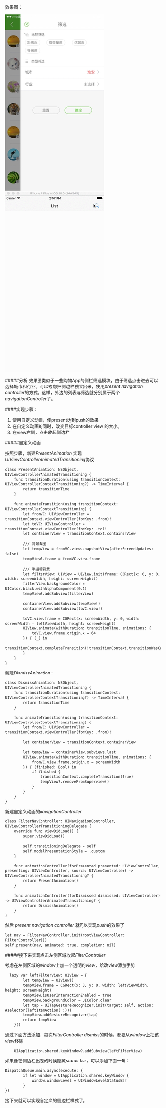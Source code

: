 效果图：

![FinalEffect](https://github.com/Xigtun/SideFilterControllerDemo/blob/master/Screenshots/3E6AB54878F23B2404D256CC723670DF.jpeg)![image](https://github.com/Xigtun/SideFilterControllerDemo/blob/master/Screenshots/Untitled.gif)


#####分析
效果图类似于一些购物App的侧栏筛选模块，由于筛选点击进去可以选择城市和行业。可以考虑把侧边栏独立出来，使用*present navigation controller*的方式，这样，外边的列表与筛选就分别属于两个*navigationController*了。

####实现步骤：
1. 使用自定义动画，使present达到push的效果
2. 在自定义动画的同时，改变目标controller view 的大小。
3. 在view右侧，点击收起侧边栏

#####自定义动画

按照步骤，新建*PresentAnimation* 实现 *UIViewControllerAnimatedTransitioning*协议

	class PresentAnimation: NSObject, UIViewControllerAnimatedTransitioning {
	    func transitionDuration(using transitionContext: UIViewControllerContextTransitioning?) -> TimeInterval {
	        return transitionTime
	    }
	    
	    func animateTransition(using transitionContext: UIViewControllerContextTransitioning) {
	        let fromVC: UIViewController = transitionContext.viewController(forKey: .from)!
	        let toVC: UIViewController = transitionContext.viewController(forKey: .to)!
	        let containerView = transitionContext.containerView
	
	        /// 背景截图
	        let tempView = fromVC.view.snapshotView(afterScreenUpdates: false)
	        tempView?.frame = fromVC.view.frame
	
	        /// 半透明背景
	        let filterView: UIView = UIView.init(frame: CGRect(x: 0, y: 0, width: screenWidth, height: screenHeight))
	        filterView.backgroundColor = UIColor.black.withAlphaComponent(0.4)
	        tempView?.addSubview(filterView)
	
	        containerView.addSubview(tempView!)
	        containerView.addSubview(toVC.view!)
	
	        toVC.view.frame = CGRect(x: screenWidth, y: 0, width: screenWidth - leftViewWidth, height: screenHeight)
	        UIView.animate(withDuration: transitionTime, animations: {
	            toVC.view.frame.origin.x = 64
	        }) { (_) in
	            transitionContext.completeTransition(!transitionContext.transitionWasCancelled)
	        }
	    }
	}
	
新建*DismissAnimation* :


	class DismissAnimation: NSObject, UIViewControllerAnimatedTransitioning {
	    func transitionDuration(using transitionContext: UIViewControllerContextTransitioning?) -> TimeInterval {
	        return transitionTime
	    }
	
	    func animateTransition(using transitionContext: UIViewControllerContextTransitioning) {
	        let fromVC: UIViewController = transitionContext.viewController(forKey: .from)!
	
	        let containerView = transitionContext.containerView
	
	        let tempView = containerView.subviews.last
	        UIView.animate(withDuration: transitionTime, animations: {
	            fromVC.view.frame.origin.x = screenWidth
	        }) { (finished: Bool) in
	            if finished {
	                transitionContext.completeTransition(true)
	                tempView?.removeFromSuperview()
	            }
	        }
	    }
	}

新建自定义动画的*navigationController*

	class FilterNavController: UINavigationController, UIViewControllerTransitioningDelegate {
	    override func viewDidLoad() {
	        super.viewDidLoad()
	
	        self.transitioningDelegate = self
	        self.modalPresentationStyle = .custom
	    }
	
	    func animationController(forPresented presented: UIViewController, presenting: UIViewController, source: UIViewController) -> UIViewControllerAnimatedTransitioning? {
	        return PresentAnimation()
	    }
	
	    func animationController(forDismissed dismissed: UIViewController) -> UIViewControllerAnimatedTransitioning? {
	        return DismissAnimation()
	    }
	}
	

然后 *present navigation controller* 就可以实现*push*的效果了

	let nav = FilterNavController.init(rootViewController: FilterController())
    self.present(nav, animated: true, completion: nil)
    
#####接下来实现点击左侧区域收起*FilterController*
  
  考虑在左侧区域的*window*上加一个透明的*view*，给改*view*添加手势
  
	  lazy var leftFilterView: UIView = {
	        let tempView = UIView()
	        tempView.frame = CGRect(x: 0, y: 0, width: leftViewWidth, height: screenHeight)
	        tempView.isUserInteractionEnabled = true
	        tempView.backgroundColor = UIColor.clear
	        let tap = UITapGestureRecognizer.init(target: self, action: #selector(leftItemAction(_:)))
	        tempView.addGestureRecognizer(tap)
	        return tempView
	    }()
	    
通过下面方法添加，每次*FilterController dismiss*的时候，都要从*window*上把该*view*移除

        UIApplication.shared.keyWindow?.addSubview(leftFilterView)
 
 如果像在侧边栏出现的时候隐藏*status bar*，可以添加下面一句：
 
 	DispatchQueue.main.async(execute: {
            if let window = UIApplication.shared.keyWindow {
                window.windowLevel = UIWindowLevelStatusBar
            }
    })
    
   接下来就可以实现自定义的侧边栏样式了。
 